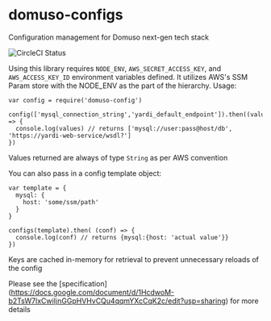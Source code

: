 # domuso-configs
Configuration management for Domuso next-gen tech stack

![CircleCI Status](https://circleci.com/gh/Domuso/domuso-configs.svg?style=shield&circle-token=b9acc16e755de9410b485b2c2edc8869966af746)

Using this library requires `NODE_ENV`, `AWS_SECRET_ACCESS_KEY`, and `AWS_ACCESS_KEY_ID` environment variables defined.  It utilizes AWS's SSM Param store with the NODE_ENV as the part of the hierarchy.  Usage:

```
var config = require('domuso-config')

config(['mysql_connection_string','yardi_default_endpoint']).then((values) => {
  console.log(values) // returns ['mysql://user:pass@host/db', 'https://yardi-web-service/wsdl?']
})

```

Values returned are always of type `String` as per AWS convention

You can also pass in a config template object:

```
var template = {
  mysql: {
    host: 'some/ssm/path'
  }
}

configs(template).then( (conf) => {
  console.log(conf) // returns {mysql:{host: 'actual value'}}
})
```

Keys are cached in-memory for retrieval to prevent unnecessary reloads of the config

Please see the [specification]
(https://docs.google.com/document/d/1HcdwoM-b2TsW7lxCwiIjnGGpHVHvCQu4qqmYXcCqK2c/edit?usp=sharing) for more details